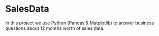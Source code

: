 # SalesData

In this project we use Python (Pandas & Matplotlib) to answer business questions about 12 months worth of sales data.
